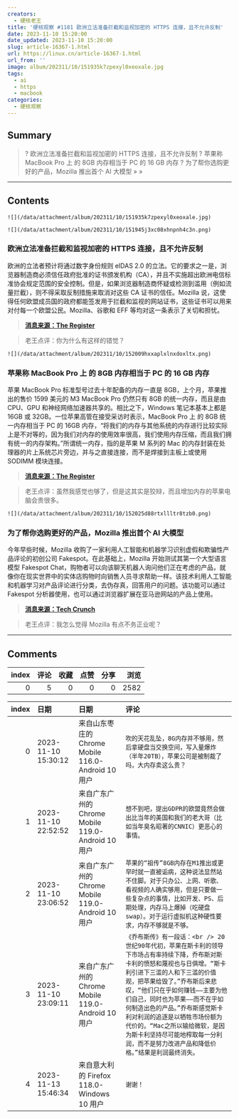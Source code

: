 ```yaml
---
creators:
  - 硬核老王
title: '硬核观察 #1181 欧洲立法准备拦截和监视加密的 HTTPS 连接，且不允许反制'
date: 2023-11-10 15:20:00
date_updated: 2023-11-10 15:20:00
slug: article-16367-1.html
url: https://linux.cn/article-16367-1.html
url_from: ''
image: album/202311/10/151935k7zpexyl0xeoxale.jpg
tags:
  - ai
  - https
  - macbook
categories:
  - 硬核观察
---
```


## Summary

> ? 欧洲立法准备拦截和监视加密的 HTTPS 连接，且不允许反制
> ? 苹果称 MacBook Pro 上 的 8GB 内存相当于 PC 的 16 GB 内存
> ? 为了帮你选购更好的产品，Mozilla 推出首个 AI 大模型
> » 
> »

***

<!-- more -->

## Contents

`![](/data/attachment/album/202311/10/151935k7zpexyl0xeoxale.jpg)`

`![](/data/attachment/album/202311/10/151945j3xc08xhnpnh4c3n.png)`

### 欧洲立法准备拦截和监视加密的 HTTPS 连接，且不允许反制

欧洲的立法者预计将通过数字身份规则 eIDAS 2.0 的立法。它的要求之一是，浏览器制造商必须信任政府批准的证书颁发机构（CA），并且不实施超出欧洲电信标准协会规定范围的安全控制。但是，如果浏览器制造商怀疑或检测到滥用（例如流量拦截），则不得采取反制措施来取消对这些 CA 证书的信任。Mozilla 说，这使得任何欧盟成员国的政府都能签发用于拦截和监视的网站证书，这些证书可以用来对付每一个欧盟公民。Mozilla、谷歌和 EFF 等均对这一条表示了关切和担忧。

> 
> **[消息来源：The Register](https://www.theregister.com/2023/11/08/europe_eidas_browser/)**
> 
> 
> 

> 
> 老王点评：你为什么有这样的错觉？
> 
> 
> 

`![](/data/attachment/album/202311/10/152009hxxaplxlnxdoxltx.png)`

### 苹果称 MacBook Pro 上 的 8GB 内存相当于 PC 的 16 GB 内存

苹果 MacBook Pro 标准型号过去十年配备的内存一直是 8GB，上个月，苹果推出的售价 1599 美元的 M3 MacBook Pro 仍然只有 8GB 的统一内存，而且是由 CPU、GPU 和神经网络加速器共享的。相比之下，Windows 笔记本基本上都是 16GB 或 32GB。一位苹果高管在接受采访时表示，MacBook Pro 上 的 8GB 统一内存相当于 PC 的 16GB 内存，“将我们的内存与其他系统的内存进行比较实际上是不对等的，因为我们对内存的使用效率很高，我们使用内存压缩，而且我们拥有统一的内存架构。”所谓统一内存，指的是苹果 M 系列的 Mac 的内存封装在处理器的片上系统芯片旁边，并与之直接连接，而不是焊接到主板上或使用 SODIMM 模块连接。

> 
> **[消息来源：The Register](https://www.theregister.com/2023/11/09/apple_exec_defends_8gb/)**
> 
> 
> 

> 
> 老王点评：虽然我感觉也够了，但是这其实是狡辩，而且增加内存的苹果电脑会贵很多。
> 
> 
> 

`![](/data/attachment/album/202311/10/152025d88rtxllltr8tzb0.png)`

### 为了帮你选购更好的产品，Mozilla 推出首个 AI 大模型

今年早些时候，Mozilla 收购了一家利用人工智能和机器学习识别虚假和欺骗性产品评论的初创公司 Fakespot。在此基础上，Mozilla 开始测试其第一个大型语言模型 Fakespot Chat，购物者可以向该聊天机器人询问他们正在考虑的产品，就像你在现实世界中的实体店购物时向销售人员寻求帮助一样。该技术利用人工智能和机器学习对产品评论进行分类，去伪存真，回答用户的问题。该功能可以通过 Fakespot 分析器使用，也可以通过浏览器扩展在亚马逊网站的产品上使用。

> 
> **[消息来源：Tech Crunch](https://techcrunch.com/2023/11/08/fakespot-chat-mozillas-first-llm-lets-online-shoppers-research-products-via-an-ai-chatbot/)**
> 
> 
> 

> 
> 老王点评：我怎么觉得 Mozilla 有点不务正业呢？
> 
> 
>

***

## Comments


|   index |   评论 |   收藏 |   点赞 |   分享 |   浏览 |
|--------:|-------:|-------:|-------:|-------:|-------:|
|       0 |      5 |      0 |      0 |      0 |   2582 |

|   index | 日期                | 日期                                               | 评论                                                                                                                                                                                                                                                                                                                                                                                                                                                     |
|--------:|:--------------------|:---------------------------------------------------|:---------------------------------------------------------------------------------------------------------------------------------------------------------------------------------------------------------------------------------------------------------------------------------------------------------------------------------------------------------------------------------------------------------------------------------------------------------|
|       0 | 2023-11-10 15:30:12 | 来自山东枣庄的 Chrome Mobile 116.0-Android 10 用户 | `吹的天花乱坠，8G内存并不够用，然后拿硬盘当交换空间，写入量爆炸（半年20TB），苹果公司是被制裁了吗，大内存卖这么贵？`                                                                                                                                                                                                                                                                                                                                     |
|       1 | 2023-11-10 22:52:52 | 来自广东广州的 Chrome Mobile 119.0-Android 10 用户 | `想不到吧，提出GDPR的欧盟竟然会做出比当年的美国和我们的老大哥（比如当年臭名昭著的CNNIC）更恶心的事情。`                                                                                                                                                                                                                                                                                                                                                  |
|       2 | 2023-11-10 23:06:52 | 来自广东广州的 Chrome Mobile 119.0-Android 10 用户 | `苹果的“祖传”8GB内存在M1推出或更早时就一直被诟病，这种说法显然站不住脚。对于只办公、上网、听歌、看视频的人确实够用，但是只要做一些复杂点的事情，比如开发、PS、后期处理，内存马上爆掉（吃硬盘swap）。对于运行虚拟机这种硬性要求，内存不够就是不够。`                                                                                                                                                                                                      |
|       3 | 2023-11-10 23:09:11 | 来自广东广州的 Chrome Mobile 119.0-Android 10 用户 | `《乔布斯传》有一段话：<br /> 20世纪90年代初，苹果在斯卡利的领导下市场占有率持续下降，乔布斯对斯卡利的愤怒和蔑视也与日俱增。“斯卡利引进下三滥的人和下三滥的价值观，把苹果给毁了。”乔布斯后来悲叹，“他们只在乎如何赚钱——主要为他们自己，同时也为苹果——而不在乎如何制造出色的产品。”乔布斯感觉斯卡利对利润的追逐是以牺牲市场份额为代价的。“Mac之所以输给微软，是因为斯卡利坚持尽可能地榨取每一分利润，而不是努力改进产品和降低价格。”结果是利润最终消失。` |
|       4 | 2023-11-13 15:46:34 | 来自意大利的 Firefox 118.0-Windows 10 用户         | `谢谢！`                                                                                                                                                                                                                                                                                                                                                                                                                                                 |
